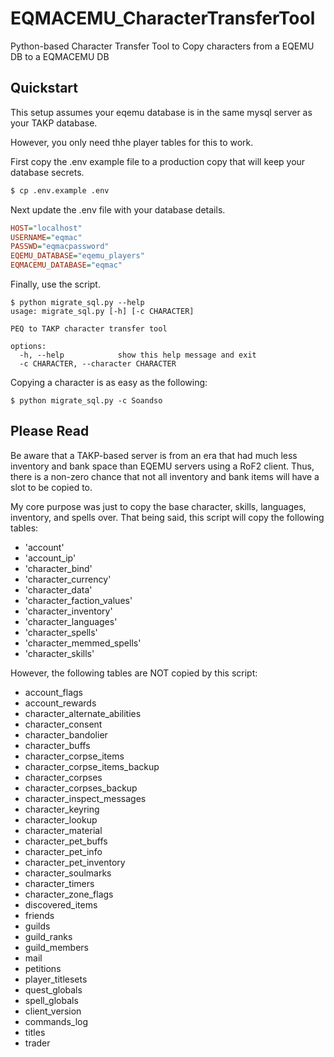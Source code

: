# EQMACEMU_CharacterTransferTool
Python-based Character Transfer Tool to Copy characters from a EQEMU DB to a EQMACEMU DB

## Quickstart
This setup assumes your eqemu database is in the same mysql server as your TAKP database. 

However, you only need thhe player tables for this to work.

First copy the .env example file to a production copy that will keep your database secrets.
```bash
$ cp .env.example .env
```
Next update the .env file with your database details. 

```ini
HOST="localhost"
USERNAME="eqmac"
PASSWD="eqmacpassword"
EQEMU_DATABASE="eqemu_players"
EQMACEMU_DATABASE="eqmac"
```

Finally, use the script.
```
$ python migrate_sql.py --help
usage: migrate_sql.py [-h] [-c CHARACTER]

PEQ to TAKP character transfer tool

options:
  -h, --help            show this help message and exit
  -c CHARACTER, --character CHARACTER
```
Copying a character is as easy as the following:
```
$ python migrate_sql.py -c Soandso
```

## Please Read
Be aware that a TAKP-based server is from an era that had much less inventory and bank space than EQEMU servers using a RoF2 client.  Thus, there is a non-zero chance that not all inventory and bank items will have a slot to be copied to.

My core purpose was just to copy the base character, skills, languages, inventory, and spells over.  That being said, this script will copy the following tables:
* 'account'
* 'account_ip'
* 'character_bind'
* 'character_currency'
* 'character_data'
* 'character_faction_values'
* 'character_inventory'
* 'character_languages'
* 'character_spells'
* 'character_memmed_spells'
* 'character_skills'

However, the following tables are NOT copied by this script:
* account_flags
* account_rewards
* character_alternate_abilities
* character_consent
* character_bandolier
* character_buffs
* character_corpse_items
* character_corpse_items_backup
* character_corpses
* character_corpses_backup
* character_inspect_messages
* character_keyring
* character_lookup
* character_material
* character_pet_buffs
* character_pet_info
* character_pet_inventory
* character_soulmarks
* character_timers
* character_zone_flags
* discovered_items
* friends
* guilds
* guild_ranks
* guild_members
* mail
* petitions
* player_titlesets
* quest_globals
* spell_globals
* client_version
* commands_log
* titles
* trader